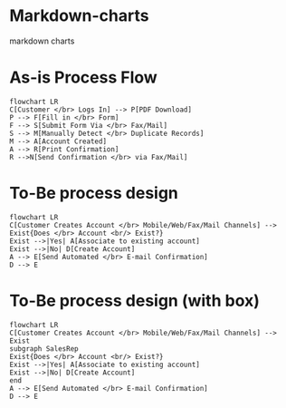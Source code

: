 # Markdown-charts
markdown charts


# As-is Process Flow
```mermaid
flowchart LR
C[Customer </br> Logs In] --> P[PDF Download]
P --> F[Fill in </br> Form]
F --> S[Submit Form Via </br> Fax/Mail]
S --> M[Manually Detect </br> Duplicate Records]
M --> A[Account Created]
A --> R[Print Confirmation]
R -->N[Send Confirmation </br> via Fax/Mail]
```

# To-Be process design



```mermaid
flowchart LR
C[Customer Creates Account </br> Mobile/Web/Fax/Mail Channels] --> Exist{Does </br> Account <br/> Exist?}
Exist -->|Yes| A[Associate to existing account]
Exist -->|No| D[Create Account]
A --> E[Send Automated </br> E-mail Confirmation]
D --> E
```



# To-Be process design (with box)



```mermaid
flowchart LR
C[Customer Creates Account </br> Mobile/Web/Fax/Mail Channels] --> Exist
subgraph SalesRep
Exist{Does </br> Account <br/> Exist?}
Exist -->|Yes| A[Associate to existing account]
Exist -->|No| D[Create Account]
end
A --> E[Send Automated </br> E-mail Confirmation]
D --> E
```
